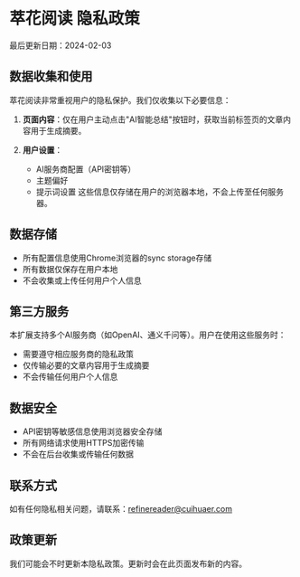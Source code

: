# 萃花阅读 隐私政策

最后更新日期：2024-02-03

## 数据收集和使用

萃花阅读非常重视用户的隐私保护。我们仅收集以下必要信息：

1. **页面内容**：仅在用户主动点击"AI智能总结"按钮时，获取当前标签页的文章内容用于生成摘要。

2. **用户设置**：
   - AI服务商配置（API密钥等）
   - 主题偏好
   - 提示词设置
   这些信息仅存储在用户的浏览器本地，不会上传至任何服务器。

## 数据存储

- 所有配置信息使用Chrome浏览器的sync storage存储
- 所有数据仅保存在用户本地
- 不会收集或上传任何用户个人信息

## 第三方服务

本扩展支持多个AI服务商（如OpenAI、通义千问等）。用户在使用这些服务时：
- 需要遵守相应服务商的隐私政策
- 仅传输必要的文章内容用于生成摘要
- 不会传输任何用户个人信息

## 数据安全

- API密钥等敏感信息使用浏览器安全存储
- 所有网络请求使用HTTPS加密传输
- 不会在后台收集或传输任何数据

## 联系方式

如有任何隐私相关问题，请联系：refinereader@cuihuaer.com

## 政策更新

我们可能会不时更新本隐私政策。更新时会在此页面发布新的内容。 
